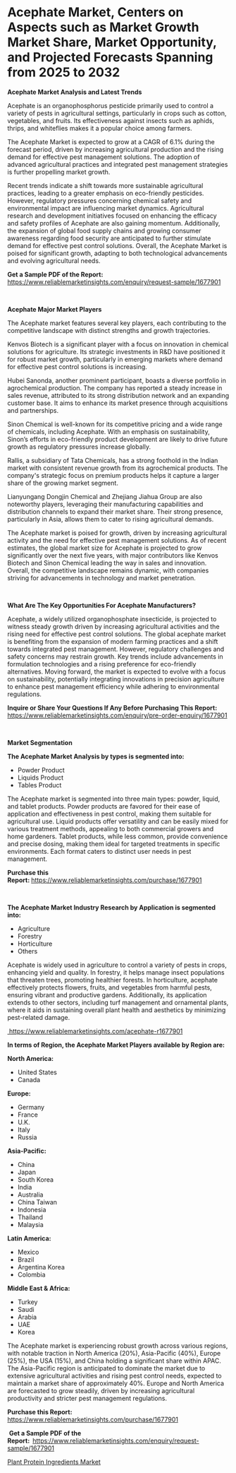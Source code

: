 <p><h1>Acephate Market, Centers on Aspects such as Market Growth Market Share, Market Opportunity, and Projected Forecasts Spanning from 2025 to 2032</h1></p><p><strong>Acephate Market Analysis and Latest Trends</strong></p>
<p><p>Acephate is an organophosphorus pesticide primarily used to control a variety of pests in agricultural settings, particularly in crops such as cotton, vegetables, and fruits. Its effectiveness against insects such as aphids, thrips, and whiteflies makes it a popular choice among farmers. </p><p>The Acephate Market is expected to grow at a CAGR of 6.1% during the forecast period, driven by increasing agricultural production and the rising demand for effective pest management solutions. The adoption of advanced agricultural practices and integrated pest management strategies is further propelling market growth. </p><p>Recent trends indicate a shift towards more sustainable agricultural practices, leading to a greater emphasis on eco-friendly pesticides. However, regulatory pressures concerning chemical safety and environmental impact are influencing market dynamics. Agricultural research and development initiatives focused on enhancing the efficacy and safety profiles of Acephate are also gaining momentum. Additionally, the expansion of global food supply chains and growing consumer awareness regarding food security are anticipated to further stimulate demand for effective pest control solutions. Overall, the Acephate Market is poised for significant growth, adapting to both technological advancements and evolving agricultural needs.</p></p>
<p><strong>Get a Sample PDF of the Report:&nbsp;</strong> <a href="https://www.reliablemarketinsights.com/enquiry/request-sample/1677901?utm_campaign=1938&utm_medium=2&utm_source=Github&utm_content=ia&utm_term=30032025&utm_id=acephate">https://www.reliablemarketinsights.com/enquiry/request-sample/1677901</a></p>
<p>&nbsp;</p>
<p><strong>Acephate Major Market Players</strong></p>
<p><p>The Acephate market features several key players, each contributing to the competitive landscape with distinct strengths and growth trajectories. </p><p>Kenvos Biotech is a significant player with a focus on innovation in chemical solutions for agriculture. Its strategic investments in R&D have positioned it for robust market growth, particularly in emerging markets where demand for effective pest control solutions is increasing.</p><p>Hubei Sanonda, another prominent participant, boasts a diverse portfolio in agrochemical production. The company has reported a steady increase in sales revenue, attributed to its strong distribution network and an expanding customer base. It aims to enhance its market presence through acquisitions and partnerships.</p><p>Sinon Chemical is well-known for its competitive pricing and a wide range of chemicals, including Acephate. With an emphasis on sustainability, Sinon’s efforts in eco-friendly product development are likely to drive future growth as regulatory pressures increase globally.</p><p>Rallis, a subsidiary of Tata Chemicals, has a strong foothold in the Indian market with consistent revenue growth from its agrochemical products. The company's strategic focus on premium products helps it capture a larger share of the growing market segment.</p><p>Lianyungang Dongjin Chemical and Zhejiang Jiahua Group are also noteworthy players, leveraging their manufacturing capabilities and distribution channels to expand their market share. Their strong presence, particularly in Asia, allows them to cater to rising agricultural demands.</p><p>The Acephate market is poised for growth, driven by increasing agricultural activity and the need for effective pest management solutions. As of recent estimates, the global market size for Acephate is projected to grow significantly over the next five years, with major contributors like Kenvos Biotech and Sinon Chemical leading the way in sales and innovation. Overall, the competitive landscape remains dynamic, with companies striving for advancements in technology and market penetration.</p></p>
<p>&nbsp;</p>
<p><strong>What Are The Key Opportunities For Acephate Manufacturers?</strong></p>
<p><p>Acephate, a widely utilized organophosphate insecticide, is projected to witness steady growth driven by increasing agricultural activities and the rising need for effective pest control solutions. The global acephate market is benefiting from the expansion of modern farming practices and a shift towards integrated pest management. However, regulatory challenges and safety concerns may restrain growth. Key trends include advancements in formulation technologies and a rising preference for eco-friendly alternatives. Moving forward, the market is expected to evolve with a focus on sustainability, potentially integrating innovations in precision agriculture to enhance pest management efficiency while adhering to environmental regulations.</p></p>
<p><strong>Inquire or Share Your Questions If Any Before Purchasing This Report:</strong> <a href="https://www.reliablemarketinsights.com/enquiry/pre-order-enquiry/1677901?utm_campaign=1938&utm_medium=2&utm_source=Github&utm_content=ia&utm_term=30032025&utm_id=acephate">https://www.reliablemarketinsights.com/enquiry/pre-order-enquiry/1677901</a></p>
<p>&nbsp;</p>
<p><strong>Market Segmentation</strong></p>
<p><strong>The Acephate Market Analysis by types is segmented into:</strong></p>
<p><ul><li>Powder Product</li><li>Liquids Product</li><li>Tables Product</li></ul></p>
<p><p>The Acephate market is segmented into three main types: powder, liquid, and tablet products. Powder products are favored for their ease of application and effectiveness in pest control, making them suitable for agricultural use. Liquid products offer versatility and can be easily mixed for various treatment methods, appealing to both commercial growers and home gardeners. Tablet products, while less common, provide convenience and precise dosing, making them ideal for targeted treatments in specific environments. Each format caters to distinct user needs in pest management.</p></p>
<p><strong>Purchase this Report:&nbsp;</strong><a href="https://www.reliablemarketinsights.com/purchase/1677901?utm_campaign=1938&utm_medium=2&utm_source=Github&utm_content=ia&utm_term=30032025&utm_id=acephate">https://www.reliablemarketinsights.com/purchase/1677901</a></p>
<p>&nbsp;</p>
<p><strong>The Acephate Market Industry Research by Application is segmented into:</strong></p>
<p><ul><li>Agriculture</li><li>Forestry</li><li>Horticulture</li><li>Others</li></ul></p>
<p><p>Acephate is widely used in agriculture to control a variety of pests in crops, enhancing yield and quality. In forestry, it helps manage insect populations that threaten trees, promoting healthier forests. In horticulture, acephate effectively protects flowers, fruits, and vegetables from harmful pests, ensuring vibrant and productive gardens. Additionally, its application extends to other sectors, including turf management and ornamental plants, where it aids in sustaining overall plant health and aesthetics by minimizing pest-related damage.</p></p>
<p><a href="https://www.reliablemarketinsights.com/acephate-r1677901?utm_campaign=1938&utm_medium=2&utm_source=Github&utm_content=ia&utm_term=30032025&utm_id=acephate">&nbsp;https://www.reliablemarketinsights.com/acephate-r1677901</a></p>
<p><strong>In terms of Region, the Acephate Market Players available by Region are:</strong></p>
<p>
    <p> <strong> North America: </strong>
        <ul>
            <li>United States</li>
            <li>Canada</li>
        </ul>
        </p> 
    <p> <strong> Europe: </strong>
        <ul>
            <li>Germany</li>
            <li>France</li>
            <li>U.K.</li>
            <li>Italy</li>
            <li>Russia</li>
        </ul>
        </p> 
    <p> <strong> Asia-Pacific: </strong>
        <ul>
            <li>China</li>
            <li>Japan</li>
            <li>South Korea</li>
            <li>India</li>
            <li>Australia</li>
            <li>China Taiwan</li>
            <li>Indonesia</li>
            <li>Thailand</li>
            <li>Malaysia</li>
        </ul>
        </p> 
    <p> <strong> Latin America: </strong>
        <ul>
            <li>Mexico</li>
            <li>Brazil</li>
            <li>Argentina Korea</li>
            <li>Colombia</li>
        </ul>
        </p> 
    <p> <strong> Middle East & Africa: </strong>
        <ul>
            <li>Turkey</li>
            <li>Saudi</li>
            <li>Arabia</li>
            <li>UAE</li>
            <li>Korea</li>
        </ul>
    </p>
    </p>
<p><p>The Acephate market is experiencing robust growth across various regions, with notable traction in North America (20%), Asia-Pacific (40%), Europe (25%), the USA (15%), and China holding a significant share within APAC. The Asia-Pacific region is anticipated to dominate the market due to extensive agricultural activities and rising pest control needs, expected to maintain a market share of approximately 40%. Europe and North America are forecasted to grow steadily, driven by increasing agricultural productivity and stricter pest management regulations.</p></p>
<p><strong>Purchase this Report: </strong><a href="https://www.reliablemarketinsights.com/purchase/1677901?utm_campaign=1938&utm_medium=2&utm_source=Github&utm_content=ia&utm_term=30032025&utm_id=acephate">https://www.reliablemarketinsights.com/purchase/1677901</a></p>
<p>&nbsp;<strong>Get a Sample PDF of the Report:&nbsp;&nbsp;</strong><a href="https://www.reliablemarketinsights.com/enquiry/request-sample/1677901?utm_campaign=1938&utm_medium=2&utm_source=Github&utm_content=ia&utm_term=30032025&utm_id=acephate">https://www.reliablemarketinsights.com/enquiry/request-sample/1677901</a></p>
<p><strong></strong></p>
<p><p><a href="https://github.com/angelajermaine/Market-Research-Report-List-6/blob/main/plant-protein-ingredients-market.md?utm_campaign=1938&utm_medium=2&utm_source=Github&utm_content=ia&utm_term=30032025&utm_id=acephate">Plant Protein Ingredients Market</a></p></p>
